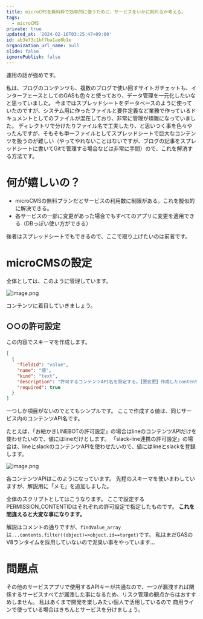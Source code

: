 ```yaml
---
title: microCMSを無料枠で効率的に使うために、サービスをいかに削れるか考える。
tags:
  - microCMS
private: true
updated_at: '2024-02-16T03:25:47+09:00'
id: ab3e73c1bf7ba1ae8b1e
organization_url_name: null
slide: false
ignorePublish: false
---
```

運用の話が強めです。

私は、ブログのコンテンツも、複数のブログで使い回すサイトガチェットも、インターフェースとしてのGASも色々と使っており、データ管理を一元化したいなと思っていました。
今まではスプレッドシートをデータベースのように使っていたのですが、システム用に作ったファイルと要件定義など業務で作っているドキュメントとしてのファイルが混在しており、非常に管理が煩雑になっていました。
ディレクトリで分けたりファイル名で工夫したり、と思いつく事を色々やったんですが、そもそも単一ファイルとしてスプレッドシートで巨大なコンテンツを扱うのが難しい（やってやれないことはないですが、ブログの記事をスプレッドシートに書いてGitで管理する場合などは非常に手間）ので、これを解消する方法です。

# 何が嬉しいの？
- microCMSの無料プランだとサービスの利用数に制限がある。これを擬似的に解決できる。
- 各サービスの一部に変更があった場合でもすべてのアプリに変更を適用できる（DBっぽい使い方ができる）

後者はスプレッドシートでもできるので、ここで取り上げたいのは前者です。

# microCMSの設定
全体としては、このように管理しています。

![image.png](https://qiita-image-store.s3.ap-northeast-1.amazonaws.com/0/122800/3d0d3d7c-1e50-6761-fc19-eb4b0c2cc187.png)

コンテンツに着目していきましょう。
## ○○の許可設定
この内容でスキーマを作成します。
``` schema.json
[
  {
    "fieldId": "value",
    "name": "値",
    "kind": "text",
    "description": "許可するコンテンツAPI名を設定する。【要変更】作成したcontentIdはkeyとして使用する",
    "required": true
  }
]
```
一つしか項目がないのでとてもシンプルです。
ここで作成する値は、同じサービス内のコンテンツAPI名です。

たとえば、「お絵かきLINEBOTの許可設定」の場合はlineのコンテンツAPIだけを使わせたいので、値にはlineだけとします。
「slack-line連携の許可設定」の場合は、lineとslackのコンテンツAPIを使わせたいので、値にはlineとslackを登録します。

![image.png](https://qiita-image-store.s3.ap-northeast-1.amazonaws.com/0/122800/602fd46d-c353-17dc-a3b9-ec108e73ba4c.png)

各コンテンツAPIはこのようになっています。
先程のスキーマを使いまわしていますが、解説用に「メモ」を追加しました。

<script src="https://gist.github.com/shimajima-eiji/5d8f911841264c51b8b59f385ce0270b.js"></script>

全体のスクリプトとしてはこうなります。
ここで設定するPERMISSION_CONTENTIDはそれぞれの許可設定で指定したものです。
**これを間違えると大変な事になります。**

解説はコメントの通りですが、`findValue_array`は`...contents.filter((object)=>object.id==target)`です。
私はまだGASのV8ランタイムを採用していないので泥臭い事をやっています…

# 問題点
その他のサービスアプリで使用するAPIキーが共通なので、一つが漏洩すれば関係するサービスすべてが漏洩した事になるため、リスク管理の観点からはおすすめしません。
私はあくまで開発を楽しみたい個人で活用しているので
商用ラインで使っている場合はきちんとサービスを分けましょう。
